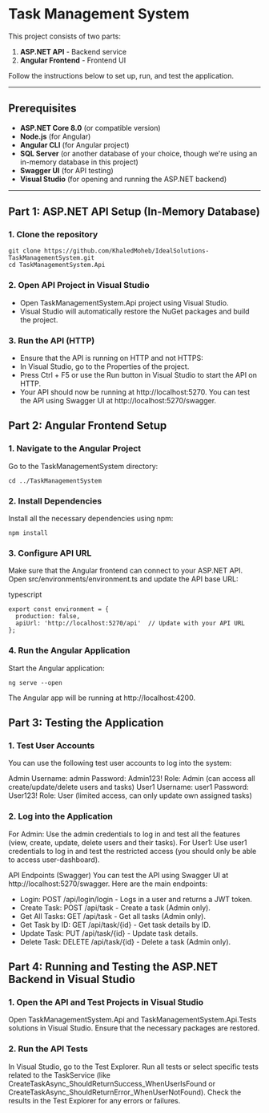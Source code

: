 # Task Management System

This project consists of two parts:
1. **ASP.NET API** - Backend service
2. **Angular Frontend** - Frontend UI

Follow the instructions below to set up, run, and test the application.

---

## Prerequisites

- **ASP.NET Core 8.0** (or compatible version)
- **Node.js** (for Angular)
- **Angular CLI** (for Angular project)
- **SQL Server** (or another database of your choice, though we're using an in-memory database in this project)
- **Swagger UI** (for API testing)
- **Visual Studio** (for opening and running the ASP.NET backend)

---

## Part 1: ASP.NET API Setup (In-Memory Database)

### 1. Clone the repository

```
git clone https://github.com/KhaledMoheb/IdealSolutions-TaskManagementSystem.git
cd TaskManagementSystem.Api
```

### 2. Open API Project in Visual Studio
- Open TaskManagementSystem.Api project using Visual Studio.
- Visual Studio will automatically restore the NuGet packages and build the project.

### 3. Run the API (HTTP)
- Ensure that the API is running on HTTP and not HTTPS:
- In Visual Studio, go to the Properties of the project.
- Press Ctrl + F5 or use the Run button in Visual Studio to start the API on HTTP.
- Your API should now be running at http://localhost:5270. You can test the API using Swagger UI at http://localhost:5270/swagger.

## Part 2: Angular Frontend Setup
### 1. Navigate to the Angular Project
Go to the TaskManagementSystem directory:

```
cd ../TaskManagementSystem
```
### 2. Install Dependencies
Install all the necessary dependencies using npm:

```
npm install
```
### 3. Configure API URL
Make sure that the Angular frontend can connect to your ASP.NET API. Open src/environments/environment.ts and update the API base URL:

typescript
```
export const environment = {
  production: false,
  apiUrl: 'http://localhost:5270/api'  // Update with your API URL
};
```
### 4. Run the Angular Application
Start the Angular application:

```
ng serve --open
```
The Angular app will be running at http://localhost:4200.


## Part 3: Testing the Application
### 1. Test User Accounts
You can use the following test user accounts to log into the system:

Admin
Username: admin
Password: Admin123!
Role: Admin (can access all create/update/delete users and tasks)
User1
Username: user1
Password: User123!
Role: User (limited access, can only update own assigned tasks)

### 2. Log into the Application
For Admin: Use the admin credentials to log in and test all the features (view, create, update, delete users and their tasks).
For User1: Use user1 credentials to log in and test the restricted access (you should only be able to access user-dashboard).

API Endpoints (Swagger)
You can test the API using Swagger UI at http://localhost:5270/swagger. Here are the main endpoints:

- Login: POST /api/login/login - Logs in a user and returns a JWT token.
- Create Task: POST /api/task - Create a task (Admin only).
- Get All Tasks: GET /api/task - Get all tasks (Admin only).
- Get Task by ID: GET /api/task/{id} - Get task details by ID.
- Update Task: PUT /api/task/{id} - Update task details.
- Delete Task: DELETE /api/task/{id} - Delete a task (Admin only).

## Part 4: Running and Testing the ASP.NET Backend in Visual Studio

### 1. Open the API and Test Projects in Visual Studio
Open TaskManagementSystem.Api and TaskManagementSystem.Api.Tests solutions in Visual Studio.
Ensure that the necessary packages are restored.

### 2. Run the API Tests
In Visual Studio, go to the Test Explorer.
Run all tests or select specific tests related to the TaskService (like CreateTaskAsync_ShouldReturnSuccess_WhenUserIsFound or CreateTaskAsync_ShouldReturnError_WhenUserNotFound).
Check the results in the Test Explorer for any errors or failures.
